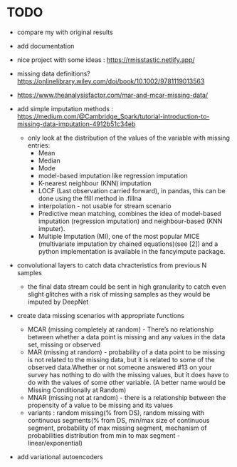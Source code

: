 # TODO
* compare my with original results
* add documentation

* nice project with some ideas : https://rmisstastic.netlify.app/
* missing data definitions? https://onlinelibrary.wiley.com/doi/book/10.1002/9781119013563 
* https://www.theanalysisfactor.com/mar-and-mcar-missing-data/
* add simple imputation methods : https://medium.com/@Cambridge_Spark/tutorial-introduction-to-missing-data-imputation-4912b51c34eb 
  * only look at the distribution of the values of the variable with missing entries:
    * Mean
    * Median
    * Mode
    * model-based imputation like regression imputation
    * K-nearest neighbour (KNN) imputation
    * LOCF (Last observation carried forward), in pandas, this can be done using the ffill method in .fillna
    * interpolation - not usable for stream scenario
    * Predictive mean matching, combines the idea of model-based imputation (regression imputation) and neighbour-based (KNN imputer).
    * Multiple Imputation (MI), one of the most popular MICE (multivariate imputation by chained equations)(see [2]) and a python implementation is available in the fancyimpute package.
* convolutional layers to catch data chracteristics from previous N samples
  * the final data stream could be sent in high granularity to catch even slight glitches with a risk of missing samples as they would be imputed by DeepNet
* create data missing scenarios with appropriate functions
  * MCAR (missing completely at random) - There’s no relationship between whether a data point is missing and any values in the data set, missing or observed
  * MAR (missing at random) - probability of a data point to be missing is not related to the missing data, but it is related to some of the observed data.Whether or not someone answered #13 on your survey has nothing to do with the missing values, but it does have to do with the values of some other variable. (A better name would be Missing Conditionally at Random)
  * MNAR (missing not at random) -  there is a relationship between the propensity of a value to be missing and its values
  * variants : random missing(% from DS), random missing with continuous segments(% from DS, min/max size of continuous segment, probability of max missing segment, mechanism of probabilities distribution from min to max segment - linear/exponential)
* add variational autoencoders
